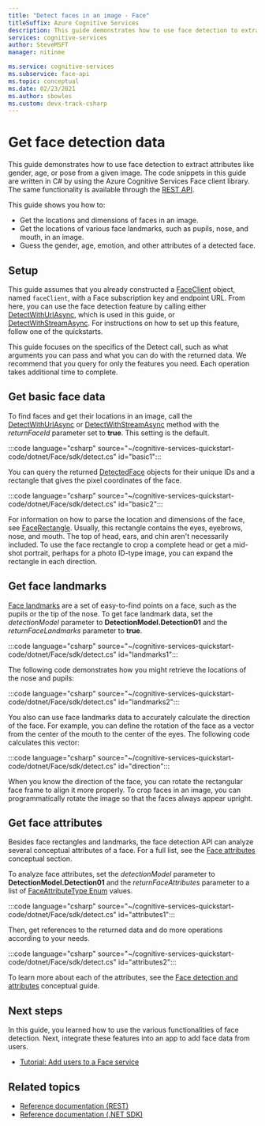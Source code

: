 ```yaml
---
title: "Detect faces in an image - Face"
titleSuffix: Azure Cognitive Services
description: This guide demonstrates how to use face detection to extract attributes like gender, age, or pose from a given image.
services: cognitive-services
author: SteveMSFT
manager: nitinme

ms.service: cognitive-services
ms.subservice: face-api
ms.topic: conceptual
ms.date: 02/23/2021
ms.author: sbowles
ms.custom: devx-track-csharp
---
```


# Get face detection data

This guide demonstrates how to use face detection to extract attributes like gender, age, or pose from a given image. The code snippets in this guide are written in C# by using the Azure Cognitive Services Face client library. The same functionality is available through the [REST API](https://westus.dev.cognitive.microsoft.com/docs/services/563879b61984550e40cbbe8d/operations/563879b61984550f30395236).

This guide shows you how to:

- Get the locations and dimensions of faces in an image.
- Get the locations of various face landmarks, such as pupils, nose, and mouth, in an image.
- Guess the gender, age, emotion, and other attributes of a detected face.

## Setup

This guide assumes that you already constructed a [FaceClient](/dotnet/api/microsoft.azure.cognitiveservices.vision.face.faceclient) object, named `faceClient`, with a Face subscription key and endpoint URL. From here, you can use the face detection feature by calling either [DetectWithUrlAsync](/dotnet/api/microsoft.azure.cognitiveservices.vision.face.faceoperationsextensions.detectwithurlasync), which is used in this guide, or [DetectWithStreamAsync](/dotnet/api/microsoft.azure.cognitiveservices.vision.face.faceoperationsextensions.detectwithstreamasync). For instructions on how to set up this feature, follow one of the quickstarts.

This guide focuses on the specifics of the Detect call, such as what arguments you can pass and what you can do with the returned data. We recommend that you query for only the features you need. Each operation takes additional time to complete.

## Get basic face data

To find faces and get their locations in an image, call the [DetectWithUrlAsync](/dotnet/api/microsoft.azure.cognitiveservices.vision.face.faceoperationsextensions.detectwithurlasync) or [DetectWithStreamAsync](/dotnet/api/microsoft.azure.cognitiveservices.vision.face.faceoperationsextensions.detectwithstreamasync) method with the _returnFaceId_ parameter set to **true**. This setting is the default.

:::code language="csharp" source="~/cognitive-services-quickstart-code/dotnet/Face/sdk/detect.cs" id="basic1":::

You can query the returned [DetectedFace](/dotnet/api/microsoft.azure.cognitiveservices.vision.face.models.detectedface) objects for their unique IDs and a rectangle that gives the pixel coordinates of the face.

:::code language="csharp" source="~/cognitive-services-quickstart-code/dotnet/Face/sdk/detect.cs" id="basic2":::

For information on how to parse the location and dimensions of the face, see [FaceRectangle](/dotnet/api/microsoft.azure.cognitiveservices.vision.face.models.facerectangle). Usually, this rectangle contains the eyes, eyebrows, nose, and mouth. The top of head, ears, and chin aren't necessarily included. To use the face rectangle to crop a complete head or get a mid-shot portrait, perhaps for a photo ID-type image, you can expand the rectangle in each direction.

## Get face landmarks

[Face landmarks](../concepts/face-detection.md#face-landmarks) are a set of easy-to-find points on a face, such as the pupils or the tip of the nose. To get face landmark data, set the _detectionModel_ parameter to **DetectionModel.Detection01** and the _returnFaceLandmarks_ parameter to **true**.

:::code language="csharp" source="~/cognitive-services-quickstart-code/dotnet/Face/sdk/detect.cs" id="landmarks1":::

The following code demonstrates how you might retrieve the locations of the nose and pupils:

:::code language="csharp" source="~/cognitive-services-quickstart-code/dotnet/Face/sdk/detect.cs" id="landmarks2":::

You also can use face landmarks data to accurately calculate the direction of the face. For example, you can define the rotation of the face as a vector from the center of the mouth to the center of the eyes. The following code calculates this vector:

:::code language="csharp" source="~/cognitive-services-quickstart-code/dotnet/Face/sdk/detect.cs" id="direction":::

When you know the direction of the face, you can rotate the rectangular face frame to align it more properly. To crop faces in an image, you can programmatically rotate the image so that the faces always appear upright.

## Get face attributes

Besides face rectangles and landmarks, the face detection API can analyze several conceptual attributes of a face. For a full list, see the [Face attributes](../concepts/face-detection.md#attributes) conceptual section.

To analyze face attributes, set the _detectionModel_ parameter to **DetectionModel.Detection01** and the _returnFaceAttributes_ parameter to a list of [FaceAttributeType Enum](/dotnet/api/microsoft.azure.cognitiveservices.vision.face.models.faceattributetype) values.

:::code language="csharp" source="~/cognitive-services-quickstart-code/dotnet/Face/sdk/detect.cs" id="attributes1":::

Then, get references to the returned data and do more operations according to your needs.

:::code language="csharp" source="~/cognitive-services-quickstart-code/dotnet/Face/sdk/detect.cs" id="attributes2":::

To learn more about each of the attributes, see the [Face detection and attributes](../concepts/face-detection.md) conceptual guide.

## Next steps

In this guide, you learned how to use the various functionalities of face detection. Next, integrate these features into an app to add face data from users.

- [Tutorial: Add users to a Face service](../enrollment-overview.md)

## Related topics

- [Reference documentation (REST)](https://westus.dev.cognitive.microsoft.com/docs/services/563879b61984550e40cbbe8d/operations/563879b61984550f30395236)
- [Reference documentation (.NET SDK)](/dotnet/api/overview/azure/cognitiveservices/face-readme)
